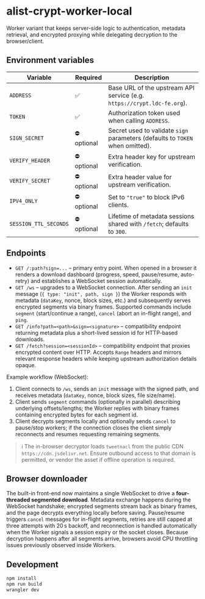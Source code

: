 # alist-crypt-worker-local

Worker variant that keeps server-side logic to authentication, metadata retrieval, and encrypted proxying while delegating decryption to the browser/client.

## Environment variables

| Variable | Required | Description |
| --- | --- | --- |
| `ADDRESS` | ✅ | Base URL of the upstream API service (e.g. `https://crypt.ldc-fe.org`). |
| `TOKEN` | ✅ | Authorization token used when calling `ADDRESS`. |
| `SIGN_SECRET` | ⛔ optional | Secret used to validate `sign` parameters (defaults to `TOKEN` when omitted). |
| `VERIFY_HEADER` | ⛔ optional | Extra header key for upstream verification. |
| `VERIFY_SECRET` | ⛔ optional | Extra header value for upstream verification. |
| `IPV4_ONLY` | ⛔ optional | Set to `"true"` to block IPv6 clients. |
| `SESSION_TTL_SECONDS` | ⛔ optional | Lifetime of metadata sessions shared with `/fetch`; defaults to `300`. |

## Endpoints

- `GET /:path?sign=...` – primary entry point. When opened in a browser it renders a download dashboard (progress, speed, pause/resume, auto-retry) and establishes a WebSocket session automatically.
- `GET /ws` – upgrades to a WebSocket connection. After sending an `init` message (`{ type: "init", path, sign }`) the Worker responds with metadata (`dataKey`, nonce, block sizes, etc.) and subsequently serves encrypted segments via binary frames. Supported commands include `segment` (start/continue a range), `cancel` (abort an in-flight range), and `ping`.
- `GET /info?path=<path>&sign=<signature>` – compatibility endpoint returning metadata plus a short-lived session id for HTTP-based downloads.
- `GET /fetch?session=<sessionId>` – compatibility endpoint that proxies encrypted content over HTTP. Accepts `Range` headers and mirrors relevant response headers while keeping upstream authorization details opaque.

Example workflow (WebSocket):

1. Client connects to `/ws`, sends an `init` message with the signed path, and receives metadata (`dataKey`, nonce, block sizes, file size/name).
2. Client sends `segment` commands (optionally in parallel) describing underlying offsets/lengths; the Worker replies with binary frames containing encrypted bytes for each segment id.
3. Client decrypts segments locally and optionally sends `cancel` to pause/stop workers; if the connection closes the client simply reconnects and resumes requesting remaining segments.

> ℹ️ The in-browser decryptor loads `tweetnacl` from the public CDN `https://cdn.jsdelivr.net`. Ensure outbound access to that domain is permitted, or vendor the asset if offline operation is required.

## Browser downloader

The built-in front-end now maintains a single WebSocket to drive a **four-threaded segmented download**. Metadata exchange happens during the WebSocket handshake; encrypted segments stream back as binary frames, and the page decrypts everything locally before saving. Pause/resume triggers `cancel` messages for in-flight segments, retries are still capped at three attempts with 20 s backoff, and reconnection is handled automatically when the Worker signals a session expiry or the socket closes. Because decryption happens after all segments arrive, browsers avoid CPU throttling issues previously observed inside Workers.

## Development

```sh
npm install
npm run build
wrangler dev
```
